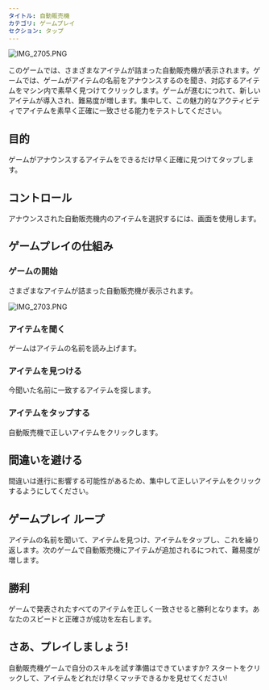 ```yaml
---
タイトル: 自動販売機
カテゴリ: ゲームプレイ
セクション: タップ
---
```

![IMG_2705.PNG](https://help.Studycat.com/hc/article_attachments/34826687209753)

このゲームでは、さまざまなアイテムが詰まった自動販売機が表示されます。ゲームでは、ゲームがアイテムの名前をアナウンスするのを聞き、対応するアイテムをマシン内で素早く見つけてクリックします。ゲームが進むにつれて、新しいアイテムが導入され、難易度が増します。集中して、この魅力的なアクティビティでアイテムを素早く正確に一致させる能力をテストしてください。

## 目的

ゲームがアナウンスするアイテムをできるだけ早く正確に見つけてタップします。

## コントロール

アナウンスされた自動販売機内のアイテムを選択するには、画面を使用します。

## ゲームプレイの仕組み

### ゲームの開始

さまざまなアイテムが詰まった自動販売機が表示されます。

![IMG_2703.PNG](https://help.Studycat.com/hc/article_attachments/34826690323225)

### アイテムを聞く

ゲームはアイテムの名前を読み上げます。

### アイテムを見つける

今聞いた名前に一致するアイテムを探します。

### アイテムをタップする

自動販売機で正しいアイテムをクリックします。

## 間違いを避ける

間違いは進行に影響する可能性があるため、集中して正しいアイテムをクリックするようにしてください。

## ゲームプレイ ループ

アイテムの名前を聞いて、アイテムを見つけ、アイテムをタップし、これを繰り返します。次のゲームで自動販売機にアイテムが追加されるにつれて、難易度が増します。

## 勝利

ゲームで発表されたすべてのアイテムを正しく一致させると勝利となります。あなたのスピードと正確さが成功を左右します。

## さあ、プレイしましょう!

自動販売機ゲームで自分のスキルを試す準備はできていますか? スタートをクリックして、アイテムをどれだけ早くマッチできるかを見せてください!